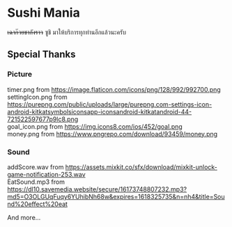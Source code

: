 # Sushi Mania
~~เฉาก๊วยชากังราว~~ ซูชิ มาให้บริการทุกท่านอีกแล้วนะครับ

## Special Thanks

### Picture
timer.png from https://image.flaticon.com/icons/png/128/992/992700.png <br>
settingIcon.png from https://purepng.com/public/uploads/large/purepng.com-settings-icon-android-kitkatsymbolsiconsapp-iconsandroid-kitkatandroid-44-721522597677p9lc8.png <br>
goal_icon.png from https://img.icons8.com/ios/452/goal.png <br>
money.png from https://www.pngrepo.com/download/93459/money.png <br>

### Sound
addScore.wav from https://assets.mixkit.co/sfx/download/mixkit-unlock-game-notification-253.wav <br>
EatSound.mp3 from https://dl10.savemedia.website/secure/16173748807232.mp3?md5=O3OLGUqFuqy6YUhibNh68w&expires=1618325735&n=nh4&title=Sound%20effect%20eat <br>

And more...
	
